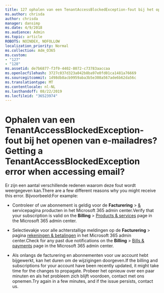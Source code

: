 ```yaml
---
title: 127 ophalen van een TenantAccessBlockedException-fout bij het openen van e-mailadres?
ms.author: chrisda
author: chrisda
manager: dansimp
ms.date: 4/9/2018
ms.audience: Admin
ms.topic: article
ROBOTS: NOINDEX, NOFOLLOW
localization_priority: Normal
ms.collection: Adm_O365
ms.custom:
- "127"
- "128"
ms.assetid: de7b6877-f3f9-4402-8072-c73783aaccaa
ms.openlocfilehash: 3727c037d323a042b8ba97e0fd01ca1481a76669
ms.sourcegitcommit: 1d98db8acb9959aba3b5e308a567ade6b62da56c
ms.translationtype: MT
ms.contentlocale: nl-NL
ms.lasthandoff: 08/22/2019
ms.locfileid: "36523974"
---
```

# <a name="getting-a-tenantaccessblockedexception-error-when-accessing-email"></a><span data-ttu-id="53f04-102">Ophalen van een TenantAccessBlockedException-fout bij het openen van e-mailadres?</span><span class="sxs-lookup"><span data-stu-id="53f04-102">Getting a TenantAccessBlockedException error when accessing email?</span></span>

<span data-ttu-id="53f04-103">Er zijn een aantal verschillende redenen waarom deze fout wordt weergegeven kan.</span><span class="sxs-lookup"><span data-stu-id="53f04-103">There are a few different reasons why you might receive this error.</span></span> <span data-ttu-id="53f04-104">Bijvoorbeeld:</span><span class="sxs-lookup"><span data-stu-id="53f04-104">For example:</span></span>

- <span data-ttu-id="53f04-105">Controleer of uw abonnement is geldig voor de **Facturering** \> [&](https://portal.office.com/adminportal/home#/subscriptions) servicepagina producten in het Microsoft 365 admin center.</span><span class="sxs-lookup"><span data-stu-id="53f04-105">Verify that your subscription is valid on the **Billing** \> [Products & services](https://portal.office.com/adminportal/home#/subscriptions) page in the Microsoft 365 admin center.</span></span>

- <span data-ttu-id="53f04-106">Selectievakje voor alle achterstallige meldingen op de **Facturering** \> pagina [rekeningen & betalingen](https://portal.office.com/adminportal/home#/billoverview) in het Microsoft 365 admin center.</span><span class="sxs-lookup"><span data-stu-id="53f04-106">Check for any past due notifications on the **Billing** \> [Bills & payments](https://portal.office.com/adminportal/home#/billoverview) page in the Microsoft 365 admin center.</span></span>

- <span data-ttu-id="53f04-107">Als onlangs de facturering en abonnementen voor uw account hebt bijgewerkt, kan het duren om de wijzigingen doorgeven.</span><span class="sxs-lookup"><span data-stu-id="53f04-107">If the billing and subscriptions for your account have been recently updated, it might take time for the changes to propagate.</span></span> <span data-ttu-id="53f04-108">Probeer het opnieuw over een paar minuten en als het probleem zich blijft voordoen, contact met ons opnemen.</span><span class="sxs-lookup"><span data-stu-id="53f04-108">Try again in a few minutes, and if the issue persists, contact us.</span></span>
